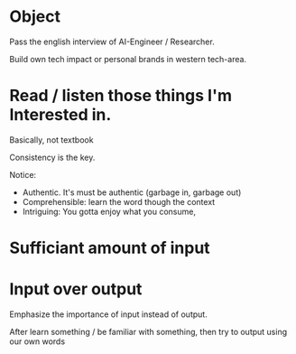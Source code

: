 

# Object


Pass the english interview of AI-Engineer / Researcher.

Build own tech impact or personal brands in western tech-area.



# Read / listen those things I'm Interested in.



Basically, not textbook


Consistency is the key.


Notice: 

- Authentic. It's must be authentic (garbage in, garbage out)
- Comprehensible: learn the word though the context
- Intriguing: You gotta enjoy what you consume,



# Sufficiant amount of input



# Input over output


Emphasize the importance of input instead of output.

After learn something / be familiar with something, then try to output using our own words


